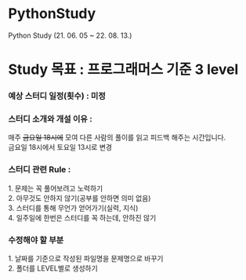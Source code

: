 # PythonStudy
Python Study (21. 06. 05 ~ 22. 08. 13.)


<h1>Study 목표 : 프로그래머스 기준 3 level </h1> 

<h3>예상 스터디 일정(횟수) : 미정 </h3>

<h3>스터디 소개와 개설 이유 :  </h3>
매주 <del>금요일 18시에</del> 모여 다른 사람의 풀이를 읽고 피드백 해주는 시간입니다. </br>
금요일 18시에서 토요일 13시로 변경 

<h3>스터디 관련 Rule :</h3>
1. 문제는 꼭 풀어보려고 노력하기</br>
2. 아무것도 안하지 않기(공부를 안하면 의미 없음)</br>
3. 스터디를 통해 무언가 얻어가기(실력, 지식)</br>
4. 일주일에 한번은 스터디를 꼭 하는데, 안하진 않기

<h3>수정해야 할 부분</h3>
1. 날짜를 기준으로 작성된 파일명을 문제명으로 바꾸기</br>
2. 폴더를 LEVEL별로 생성하기
